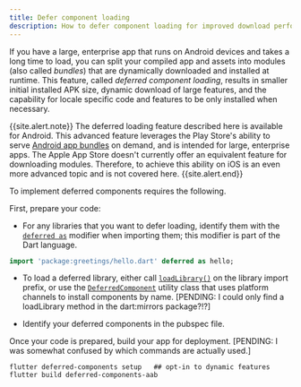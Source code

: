 ```yaml
---
title: Defer component loading
description: How to defer component loading for improved download performance.
---
```


If you have a large, enterprise app that runs on
Android devices and takes a long time to load,
you can split your compiled app and assets into modules
(also called _bundles_) that are dynamically downloaded
and installed at runtime. This feature, called
_deferred component loading_, results in smaller
initial installed APK size,
dynamic download of large features,
and the capability for locale specific code
and features to be only installed when necessary.

{{site.alert.note}}
  The deferred loading feature described here is
  available for Android. This advanced feature leverages
  the Play Store's ability to serve
  [Android app bundles][] on demand, and is intended
  for large, enterprise apps.
  The Apple App Store doesn't currently offer an
  equivalent feature for downloading modules.
  Therefore, to achieve this ability on iOS is
  an even more advanced topic and is not covered here.
{{site.alert.end}}

To implement deferred components requires the following.

First, prepare your code:

* For any libraries that you want to defer loading,
  identify them with the [`deferred as`][] modifier
  when importing them;
  this modifier is part of the Dart language.

```dart
import 'package:greetings/hello.dart' deferred as hello;
```

* To load a deferred library, either call 
  [`loadLibrary()`][] on the library import prefix,
  or use the [`DeferredComponent`][] utility class
  that uses platform channels to install components
  by name.
  [PENDING: I could only find a loadLibrary method
  in the dart:mirrors package?!?]

* Identify your deferred components in the pubspec file.
  
Once your code is prepared, build your app for deployment.
[PENDING: I was somewhat confused by which commands are
actually used.]

```terminal
flutter deferred-components setup   ## opt-in to dynamic features
flutter build deferred-components-aab
```


[Android app bundles]: {{site.android-dev}}/guide/app-bundle
[`deferred as`]: {{site.dart-site}}/guides/language/language-tour#lazily-loading-a-library
[`DeferredComponent`]: {{site.api}}/flutter/services/DeferredComponent-class.html
[`loadLibrary()`]: {{site.dart-api}}/stable/dart-mirrors/LibraryDependencyMirror/loadLibrary.html
